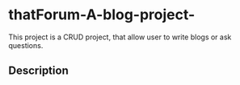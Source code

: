 # thatForum-A-blog-project-
This project is a CRUD project, that allow user to write blogs or ask questions.


## Description

